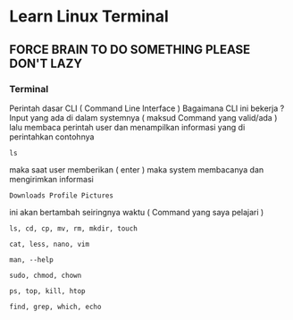 # Learn Linux Terminal
 ## FORCE BRAIN TO DO SOMETHING PLEASE DON'T LAZY
 ### Terminal
  Perintah dasar CLI ( Command Line Interface )
  Bagaimana CLI ini bekerja ? Input yang ada di dalam systemnya ( maksud Command yang valid/ada ) lalu membaca perintah user dan menampilkan informasi yang di perintahkan
  contohnya
  ```
  ls
  ```
 maka saat user memberikan ( enter ) maka system membacanya dan mengirimkan informasi
  ```
  Downloads Profile Pictures
  ```
  ini akan bertambah seiringnya waktu ( Command yang saya pelajari )
  
  ```
  ls, cd, cp, mv, rm, mkdir, touch

  cat, less, nano, vim

  man, --help

  sudo, chmod, chown

  ps, top, kill, htop

  find, grep, which, echo 
  ```
 
